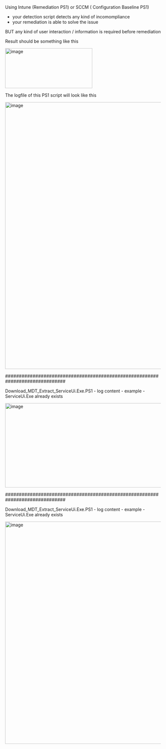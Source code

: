 Using Intune (Remediation PS1)  or SCCM ( Configuration Baseline PS1)
- your detection script detects any kind of incomompliance
- your remediation is able to solve the issue

BUT 
 any kind of user interaction / information is required before remediation
 
Result should be something like this

<img width="282" height="129" alt="image" src="https://github.com/user-attachments/assets/e33df1f5-23d0-45de-8e4c-ebe6128792b8" />

The logfile of this PS1 script will look like this

<img width="1685" height="861" alt="image" src="https://github.com/user-attachments/assets/7000bbca-37d1-4621-b53d-f48446828d6c" />


##############################################################################

Download_MDT_Extract_ServiceUi.Exe.PS1 - log content - example   - ServiceUi.Exe already exists

<img width="1677" height="272" alt="image" src="https://github.com/user-attachments/assets/ff286af6-7cba-488d-b33e-baed7b66e4e0" />

##############################################################################

Download_MDT_Extract_ServiceUi.Exe.PS1 - log content - example   - ServiceUi.Exe already exists

<img width="1641" height="717" alt="image" src="https://github.com/user-attachments/assets/1f17f1f5-69fa-4882-be3f-4fe48e8f4602" />


